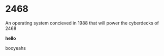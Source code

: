 # 2468
An operating system concieved in 1988 that will power the cyberdecks of 2468

<strong>hello</strong>

<div>
  booyeahs
</div>
